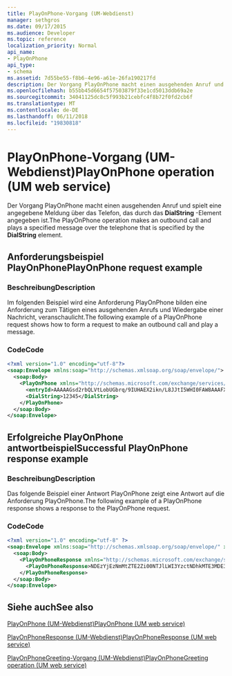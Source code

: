 ```yaml
---
title: PlayOnPhone-Vorgang (UM-Webdienst)
manager: sethgros
ms.date: 09/17/2015
ms.audience: Developer
ms.topic: reference
localization_priority: Normal
api_name:
- PlayOnPhone
api_type:
- schema
ms.assetid: 7d55be55-f8b6-4e96-a61e-26fa190217fd
description: Der Vorgang PlayOnPhone macht einen ausgehenden Anruf und spielt eine angegebene Meldung über das Telefon, das durch das DialString-Element angegeben ist.
ms.openlocfilehash: b55bb45d6654f57503879f33e1cd5013ddb69a2e
ms.sourcegitcommit: 34041125dc8c5f993b21cebfc4f8b72f0fd2cb6f
ms.translationtype: MT
ms.contentlocale: de-DE
ms.lasthandoff: 06/11/2018
ms.locfileid: "19830818"
---
```

# <a name="playonphone-operation-um-web-service"></a><span data-ttu-id="17a2d-103">PlayOnPhone-Vorgang (UM-Webdienst)</span><span class="sxs-lookup"><span data-stu-id="17a2d-103">PlayOnPhone operation (UM web service)</span></span>

<span data-ttu-id="17a2d-104">Der Vorgang PlayOnPhone macht einen ausgehenden Anruf und spielt eine angegebene Meldung über das Telefon, das durch das **DialString** -Element angegeben ist.</span><span class="sxs-lookup"><span data-stu-id="17a2d-104">The PlayOnPhone operation makes an outbound call and plays a specified message over the telephone that is specified by the **DialString** element.</span></span> 
  
## <a name="playonphone-request-example"></a><span data-ttu-id="17a2d-105">Anforderungsbeispiel PlayOnPhone</span><span class="sxs-lookup"><span data-stu-id="17a2d-105">PlayOnPhone request example</span></span>

### <a name="description"></a><span data-ttu-id="17a2d-106">Beschreibung</span><span class="sxs-lookup"><span data-stu-id="17a2d-106">Description</span></span>

<span data-ttu-id="17a2d-107">Im folgenden Beispiel wird eine Anforderung PlayOnPhone bilden eine Anforderung zum Tätigen eines ausgehenden Anrufs und Wiedergabe einer Nachricht, veranschaulicht.</span><span class="sxs-lookup"><span data-stu-id="17a2d-107">The following example of a PlayOnPhone request shows how to form a request to make an outbound call and play a message.</span></span>
  
### <a name="code"></a><span data-ttu-id="17a2d-108">Code</span><span class="sxs-lookup"><span data-stu-id="17a2d-108">Code</span></span>

```XML
<?xml version="1.0" encoding="utf-8"?>
<soap:Envelope xmlns:soap="http://schemas.xmlsoap.org/soap/envelope/">
  <soap:Body>
    <PlayOnPhone xmlns="http://schemas.microsoft.com/exchange/services/2006/messages">
      <entryId>AAAAAGsd2rbQLVtLobUGbrq/9IUHAEX2ikn/L8JJtI5WHI0FAW8AAAFXHhsAACxVpEl+KVVLl957wp//x6UAGAetcDUAAA==</entryId>
      <DialString>12345</DialString>
    </PlayOnPhone>
  </soap:Body>
</soap:Envelope>
```

## <a name="successful-playonphone-response-example"></a><span data-ttu-id="17a2d-109">Erfolgreiche PlayOnPhone antwortbeispiel</span><span class="sxs-lookup"><span data-stu-id="17a2d-109">Successful PlayOnPhone response example</span></span>

### <a name="description"></a><span data-ttu-id="17a2d-110">Beschreibung</span><span class="sxs-lookup"><span data-stu-id="17a2d-110">Description</span></span>

<span data-ttu-id="17a2d-111">Das folgende Beispiel einer Antwort PlayOnPhone zeigt eine Antwort auf die Anforderung PlayOnPhone.</span><span class="sxs-lookup"><span data-stu-id="17a2d-111">The following example of a PlayOnPhone response shows a response to the PlayOnPhone request.</span></span>
  
### <a name="code"></a><span data-ttu-id="17a2d-112">Code</span><span class="sxs-lookup"><span data-stu-id="17a2d-112">Code</span></span>

```XML
<?xml version="1.0" encoding="utf-8" ?> 
<soap:Envelope xmlns:soap="http://schemas.xmlsoap.org/soap/envelope/" xmlns:xsi="http://www.w3.org/2001/XMLSchema-instance" xmlns:xsd="http://www.w3.org/2001/XMLSchema">
  <soap:Body>
    <PlayOnPhoneResponse xmlns="http://schemas.microsoft.com/exchange/services/2006/messages">
      <PlayOnPhoneResponse>NDEzYjEzNmMtZTE2Zi00NTJlLWI3YzctNDhkMTE3MDE3YjlmQGRmLWV1bS0wMS5leGNoYW5nZS5jb3JwLm1pY3Jvc29mdC5jb20=</PlayOnPhoneResponse> 
    </PlayOnPhoneResponse>
  </soap:Body>
</soap:Envelope>
```

## <a name="see-also"></a><span data-ttu-id="17a2d-113">Siehe auch</span><span class="sxs-lookup"><span data-stu-id="17a2d-113">See also</span></span>



[<span data-ttu-id="17a2d-114">PlayOnPhone (UM-Webdienst)</span><span class="sxs-lookup"><span data-stu-id="17a2d-114">PlayOnPhone (UM web service)</span></span>](playonphone-um-web-service.md)
  
[<span data-ttu-id="17a2d-115">PlayOnPhoneResponse (UM-Webdienst)</span><span class="sxs-lookup"><span data-stu-id="17a2d-115">PlayOnPhoneResponse (UM web service)</span></span>](playonphoneresponse-um-web-service.md)
  
[<span data-ttu-id="17a2d-116">PlayOnPhoneGreeting-Vorgang (UM-Webdienst)</span><span class="sxs-lookup"><span data-stu-id="17a2d-116">PlayOnPhoneGreeting operation (UM web service)</span></span>](playonphonegreeting-operation-um-web-service.md)

